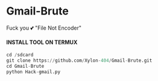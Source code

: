 # Gmail-Brute
Fuck you 💕 "File Not Encoder"


#### INSTALL TOOL ON TERMUX
```python
cd /sdcard
git clone https://github.com/Xylon-404/Gmail-Brute.git
cd Gmail-Brute
python Hack-gmail.py
```
